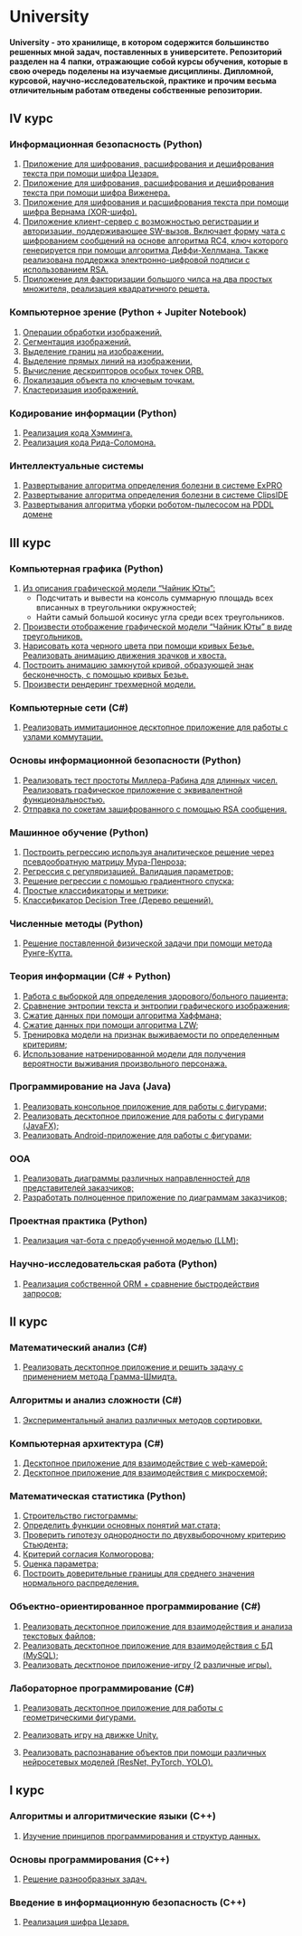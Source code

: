 # University

#### University - это хранилище, в котором содержится большинство решенных мной задач, поставленных в университете. Репозиторий разделен на 4 папки, отражающие собой курсы обучения, которые в свою очередь поделены на изучаемые дисциплины. Дипломной, курсовой, научно-исследовательской, практике и прочим весьма отличительным работам отведены собственныe репозитории.

## IV курс

### Информационная безопасность (Python)

1. [Приложение для шифрования, расшифрования и дешифрования текста при помощи шифра Цезаря.]()
2. [Приложение для шифрования, расшифрования и дешифрования текста при помощи шифра Виженера.]()
3. [Приложение для шифрования и расшифрования текста при помощи шифра Вернама (XOR-шифр).]()
4. [Приложение клиент-сервер с возможностью регистрации и авторизации, поддерживающее SW-вызов. Включает форму чата с шифрованием сообщений на основе алгоритма RC4, ключ которого генерируется при помощи алгоритма Диффи-Хеллмана. Также реализована поддержка электронно-цифровой подписи с использованием RSA.]()
5. [Приложение для факторизации большого чилса на два простых множителя, реализация квадратичного решета.]()

### Компьютерное зрение (Python + Jupiter Notebook)

1. [Операции обработки изображений.]()
2. [Сегментация изображений.]()
3. [Выделение границ на изображении.]()
4. [Выделение прямых линий на изображении.]()
5. [Вычисление дескрипторов особых точек ORB.]()
6. [Локализация объекта по ключевым точкам.]()
7. [Кластеризация изображений.]()

### Кодирование информации (Python)

1. [Реализация кода Хэмминга.]()
2. [Реализация кода Рида-Соломона.]()

### Интеллектуальные системы

1. [Развертывание алгоритма определения болезни в системе ExPRO]()
2. [Развертывание алгоритма определения болезни в системе ClipsIDE]()
3. [Развертывания алгоритма уборки роботом-пылесосом на PDDL домене]()

## III курс

### Компьютерная графика (Python)

1. [Из описания графической модели “Чайник Юты”:]()
   - Подсчитать и вывести на консоль суммарную площадь всех вписанных в треугольники окружностей;
   - Найти самый большой косинус угла среди всех треугольников.
2. [Произвести отображение графической модели “Чайник Юты” в виде треугольников.]()
3. [Нарисовать кота черного цвета при помощи кривых Безье. Реализовать анимацию движения зрачков и хвоста.]()
4. [Построить анимацию замкнутой кривой, образующей знак бесконечность, с помощью кривых Безье.]()
5. [Произвести рендеринг трехмерной модели.]()

### Компьютерные сети (C#)

1. [Реализовать иммитационное десктопное приложение для работы с узлами коммутации.]()

### Основы информационной безопасности (Python)

1. [Реализовать тест простоты Миллера-Рабина для длинных чисел. Реализовать графическое приложение с эквивалентной функциональностью.]()
2. [Отправка по сокетам зашифрованного с помощью RSA сообщения.]()

### Машинное обучение (Python)

1. [Построить регрессию используя аналитическое решение через псевдообратную матрицу Мура-Пенроза;]()
2. [Регрессия с регуляризацией. Валидация параметров;]()
3. [Решение регрессии с помощью градиентного спуска;]()
4. [Простые классификаторы и метрики;]()
5. [Классификатор Deсision Tree (Дерево решений).]()

### Численные методы (Python)

1. [Решение поставленной физической задачи при помощи метода Рунге-Кутта.]()

### Теория информации (C# + Python)

1. [Работа с выборкой для определения здорового/больного пациента;]()
2. [Сравнение энтропии текста и энтропии графического изображения;]()
3. [Сжатие данных при помощи алгоритма Хаффмана;]()
4. [Сжатие данных при помощи алгоритма LZW;]()
5. [Тренировка модели на признак выживаемости по определенным критериям;]()
6. [Использование натренированной модели для получения вероятности выживания произвольного персонажа.]()

### Программирование на Java (Java)

1. [Реализовать консольное приложение для работы с фигурами;]()
2. [Реализовать десктопное приложение для работы с фигурами (JavaFX);]()
3. [Реализовать Android-приложение для работы с фигурами;]()

### ООА 

1. [Реализовать диаграммы различных направленностей для представителей заказчиков;]()
2. [Разработать полноценное приложение по диаграммам заказчиков;]()

### Проектная практика (Python)

1. [Реализация чат-бота с предобученной моделью (LLM);]()

### Научно-исследовательская работа (Python)

1. [Реализация собственной ORM + сравнение быстродействия запросов;]()

## II курс

### Математический анализ (С#)

1. [Реализовать десктопное приложение и решить задачу с применением метода Грамма-Шмидта.]()

### Алгоритмы и анализ сложности (С#)

1. [Экспериментальный анализ различных методов сортировки.]()

### Компьютерная архитектура (C#)

1. [Десктопное приложение для взаимодействие с web-камерой;]()
2. [Десктопное приложение для взаимодействия с микросхемой;]()

### Математическая статистика (Python)

1. [Строительство гистограммы;]()
2. [Определить функции основных понятий мат.стата;]()
3. [Проверить гипотезу однородности по двухвыборочному критерию Стьюдента;]()
4. [Критерий согласия Колмогорова;]()
5. [Оценка параметра;]()
6. [Построить доверительные границы для среднего значения нормального распределения.]()

### Объектно-ориентированное программирование (C#)

1. [Реализовать десктопное приложение для взаимодействия и анализа текстовых файлов;]()
2. [Реализовать десктопное приложение для взаимодействия с БД (MySQL);]()
3. [Реализовать десктпоное приложение-игру (2 различные игры).]()

### Лабораторное программирование (C#)

1. [Реализовать десктопное приложение для работы с геометрическими фигурами.]()

2. [Реализовать игру на движке Unity.]()

3. [Реализовать распознавание объектов при помощи различных нейросетевых моделей (ResNet, PyTorch, YOLO).]()

## I курс

### Алгоритмы и алгоритмические языки (C++)

1. [Изучение принципов программирования и структур данных.]()

### Основы программирования (C++)

1. [Решение разнообразных задач.]()

### Введение в информационную безопасность (C++)

1. [Реализация шифра Цезаря.]()
